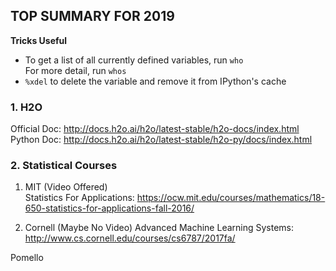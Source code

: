 ## TOP SUMMARY FOR 2019
**Tricks Useful**  
-  To get a list of all currently defined variables, run `who`   
   For more detail, run `whos`  
- `%xdel` to delete the variable and remove it from IPython's cache  


### 1. H2O
Official Doc: http://docs.h2o.ai/h2o/latest-stable/h2o-docs/index.html    
Python Doc: http://docs.h2o.ai/h2o/latest-stable/h2o-py/docs/index.html  

### 2. Statistical Courses
1. MIT (Video Offered)  
   Statistics For Applications: https://ocw.mit.edu/courses/mathematics/18-650-statistics-for-applications-fall-2016/

2. Cornell (Maybe No Video)
   Advanced Machine Learning Systems: http://www.cs.cornell.edu/courses/cs6787/2017fa/

Pomello
